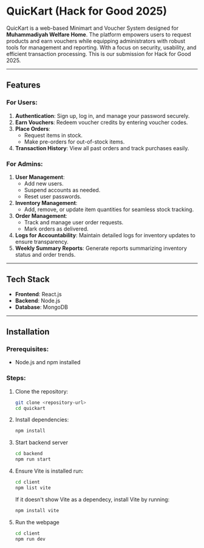 # QuicKart (Hack for Good 2025) 

QuicKart is a web-based Minimart and Voucher System designed for **Muhammadiyah Welfare Home**. The platform empowers users to request products and earn vouchers while equipping administrators with robust tools for management and reporting. With a focus on security, usability, and efficient transaction processing. This is our submission for Hack for Good 2025. 

---

## Features  

### For Users:  
1. **Authentication**: Sign up, log in, and manage your password securely.  
2. **Earn Vouchers**: Redeem voucher credits by entering voucher codes.  
3. **Place Orders**:  
   - Request items in stock.  
   - Make pre-orders for out-of-stock items.  
4. **Transaction History**: View all past orders and track purchases easily.  

### For Admins:  
1. **User Management**:  
   - Add new users.  
   - Suspend accounts as needed.  
   - Reset user passwords.  
2. **Inventory Management**:  
   - Add, remove, or update item quantities for seamless stock tracking.  
3. **Order Management**:  
   - Track and manage user order requests.  
   - Mark orders as delivered.  
4. **Logs for Accountability**: Maintain detailed logs for inventory updates to ensure transparency.  
5. **Weekly Summary Reports**: Generate reports summarizing inventory status and order trends.  

---

## Tech Stack  

- **Frontend**: React.js  
- **Backend**: Node.js  
- **Database**: MongoDB  

---

## Installation  

### Prerequisites:  
- Node.js and npm installed    

### Steps:  
1. Clone the repository:  
   ```bash  
   git clone <repository-url>  
   cd quickart
   ```

2. Install dependencies:
   ```bash  
   npm install  
   ```

3. Start backend server
   ```bash
   cd backend
   npm run start  
   ```
   
4. Ensure Vite is installed
   run: 
    ```bash
   cd client
   npm list vite  
   ```

    If it doesn't show Vite as a dependecy, install Vite by running:
   ```bash
   npm install vite  
   ```

6. Run the webpage
    ```bash
   cd client
   npm run dev  
   ```


